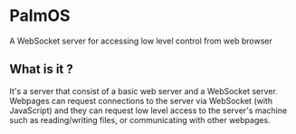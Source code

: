 # PalmOS
A WebSocket server for accessing low level control from web browser

What is it ?
------------
It's a server that consist of a basic web server and a WebSocket server. Webpages can request connections to the server via WebSocket (with JavaScript) and they can request low level access to the server's machine such as reading/writing files, or communicating with other webpages.

